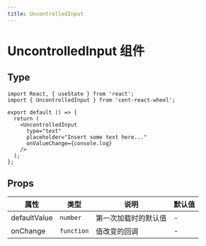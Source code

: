 ```yaml
---
title: UncontrolledInput
---
```


# UncontrolledInput 组件

## Type

```tsx
import React, { useState } from 'react';
import { UncontrolledInput } from 'cent-react-wheel';

export default () => {
  return (
    <UncontrolledInput
      type="text"
      placeholder="Insert some text here..."
      onValueChange={console.log}
    />
  );
};
```

## Props

| 属性         | 类型       | 说明                 | 默认值 |
| ------------ | ---------- | -------------------- | ------ |
| defaultValue | `number`   | 第一次加载时的默认值 | -      |
| onChange     | `function` | 值改变的回调         | -      |
